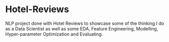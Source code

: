 # Hotel-Reviews

NLP project done with Hotel Reviews to showcase some of the thinking I do as a Data Scientist as well
as some EDA, Feature Engineering, Modelling, Hyper-parameter Optimization and Evaluating.
